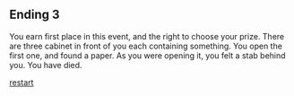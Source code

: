 
## Ending 3

You earn first place in this event, and the right to choose your prize. There are three cabinet in front of you each containing something. You open the first one, and found a paper. As you were opening it, you felt a stab behind you. You have died.

[restart](../start/welcome.md)